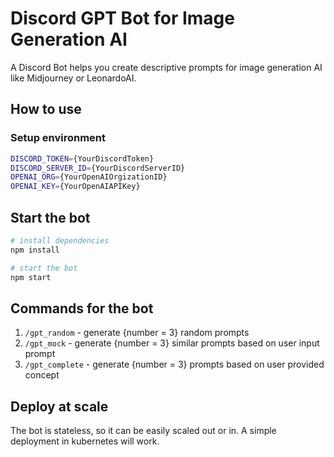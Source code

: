# Discord GPT Bot for Image Generation AI

A Discord Bot helps you create descriptive prompts for image generation AI like Midjourney or LeonardoAI.

## How to use

### Setup environment

```bash
DISCORD_TOKEN={YourDiscordToken}
DISCORD_SERVER_ID={YourDiscordServerID}
OPENAI_ORG={YourOpenAIOrgizationID}
OPENAI_KEY={YourOpenAIAPIKey}
```

## Start the bot

```bash
# install dependencies
npm install

# start the bot
npm start
```

## Commands for the bot

1. `/gpt_random` - generate {number = 3} random prompts
2. `/gpt_mock` - generate {number = 3} similar prompts based on user input prompt
3. `/gpt_complete` - generate {number = 3} prompts based on user provided concept

## Deploy at scale

The bot is stateless, so it can be easily scaled out or in. A simple deployment in kubernetes will work.

